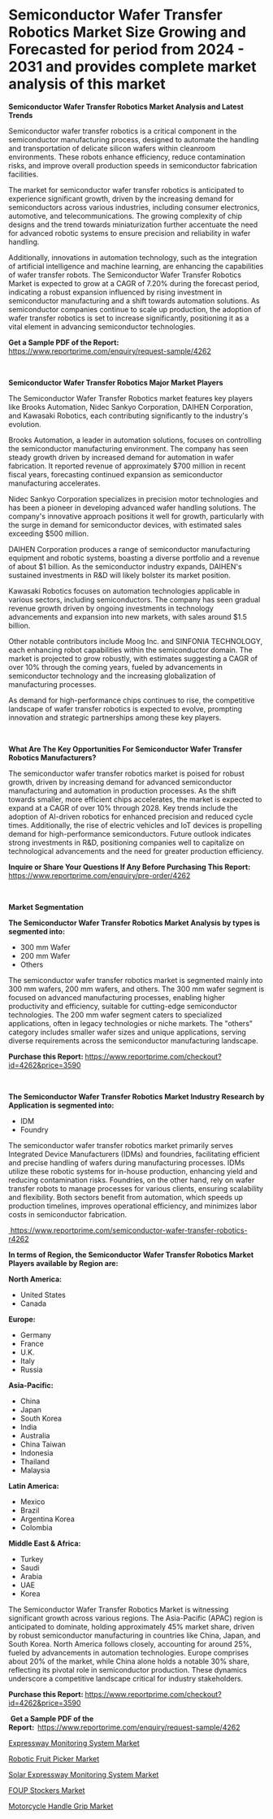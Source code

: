 <p><h1>Semiconductor Wafer Transfer Robotics Market Size Growing and Forecasted for period from 2024 - 2031 and provides complete market analysis of this market</h1></p><p><strong>Semiconductor Wafer Transfer Robotics Market Analysis and Latest Trends</strong></p>
<p><p>Semiconductor wafer transfer robotics is a critical component in the semiconductor manufacturing process, designed to automate the handling and transportation of delicate silicon wafers within cleanroom environments. These robots enhance efficiency, reduce contamination risks, and improve overall production speeds in semiconductor fabrication facilities.</p><p>The market for semiconductor wafer transfer robotics is anticipated to experience significant growth, driven by the increasing demand for semiconductors across various industries, including consumer electronics, automotive, and telecommunications. The growing complexity of chip designs and the trend towards miniaturization further accentuate the need for advanced robotic systems to ensure precision and reliability in wafer handling. </p><p>Additionally, innovations in automation technology, such as the integration of artificial intelligence and machine learning, are enhancing the capabilities of wafer transfer robots. The Semiconductor Wafer Transfer Robotics Market is expected to grow at a CAGR of 7.20% during the forecast period, indicating a robust expansion influenced by rising investment in semiconductor manufacturing and a shift towards automation solutions. As semiconductor companies continue to scale up production, the adoption of wafer transfer robotics is set to increase significantly, positioning it as a vital element in advancing semiconductor technologies.</p></p>
<p><strong>Get a Sample PDF of the Report:&nbsp;</strong> <a href="https://www.reportprime.com/enquiry/request-sample/4262">https://www.reportprime.com/enquiry/request-sample/4262</a></p>
<p>&nbsp;</p>
<p><strong>Semiconductor Wafer Transfer Robotics Major Market Players</strong></p>
<p><p>The Semiconductor Wafer Transfer Robotics market features key players like Brooks Automation, Nidec Sankyo Corporation, DAIHEN Corporation, and Kawasaki Robotics, each contributing significantly to the industry's evolution. </p><p>Brooks Automation, a leader in automation solutions, focuses on controlling the semiconductor manufacturing environment. The company has seen steady growth driven by increased demand for automation in wafer fabrication. It reported revenue of approximately $700 million in recent fiscal years, forecasting continued expansion as semiconductor manufacturing accelerates.</p><p>Nidec Sankyo Corporation specializes in precision motor technologies and has been a pioneer in developing advanced wafer handling solutions. The company's innovative approach positions it well for growth, particularly with the surge in demand for semiconductor devices, with estimated sales exceeding $500 million.</p><p>DAIHEN Corporation produces a range of semiconductor manufacturing equipment and robotic systems, boasting a diverse portfolio and a revenue of about $1 billion. As the semiconductor industry expands, DAIHEN's sustained investments in R&D will likely bolster its market position.</p><p>Kawasaki Robotics focuses on automation technologies applicable in various sectors, including semiconductors. The company has seen gradual revenue growth driven by ongoing investments in technology advancements and expansion into new markets, with sales around $1.5 billion.</p><p>Other notable contributors include Moog Inc. and SINFONIA TECHNOLOGY, each enhancing robot capabilities within the semiconductor domain. The market is projected to grow robustly, with estimates suggesting a CAGR of over 10% through the coming years, fueled by advancements in semiconductor technology and the increasing globalization of manufacturing processes.</p><p>As demand for high-performance chips continues to rise, the competitive landscape of wafer transfer robotics is expected to evolve, prompting innovation and strategic partnerships among these key players.</p></p>
<p>&nbsp;</p>
<p><strong>What Are The Key Opportunities For Semiconductor Wafer Transfer Robotics Manufacturers?</strong></p>
<p><p>The semiconductor wafer transfer robotics market is poised for robust growth, driven by increasing demand for advanced semiconductor manufacturing and automation in production processes. As the shift towards smaller, more efficient chips accelerates, the market is expected to expand at a CAGR of over 10% through 2028. Key trends include the adoption of AI-driven robotics for enhanced precision and reduced cycle times. Additionally, the rise of electric vehicles and IoT devices is propelling demand for high-performance semiconductors. Future outlook indicates strong investments in R&D, positioning companies well to capitalize on technological advancements and the need for greater production efficiency.</p></p>
<p><strong>Inquire or Share Your Questions If Any Before Purchasing This Report:</strong> <a href="https://www.reportprime.com/enquiry/pre-order/4262">https://www.reportprime.com/enquiry/pre-order/4262</a></p>
<p>&nbsp;</p>
<p><strong>Market Segmentation</strong></p>
<p><strong>The Semiconductor Wafer Transfer Robotics Market Analysis by types is segmented into:</strong></p>
<p><ul><li>300 mm Wafer</li><li>200 mm Wafer</li><li>Others</li></ul></p>
<p><p>The semiconductor wafer transfer robotics market is segmented mainly into 300 mm wafers, 200 mm wafers, and others. The 300 mm wafer segment is focused on advanced manufacturing processes, enabling higher productivity and efficiency, suitable for cutting-edge semiconductor technologies. The 200 mm wafer segment caters to specialized applications, often in legacy technologies or niche markets. The "others" category includes smaller wafer sizes and unique applications, serving diverse requirements across the semiconductor manufacturing landscape.</p></p>
<p><strong>Purchase this Report:&nbsp;</strong><a href="https://www.reportprime.com/checkout?id=4262&price=3590">https://www.reportprime.com/checkout?id=4262&price=3590</a></p>
<p>&nbsp;</p>
<p><strong>The Semiconductor Wafer Transfer Robotics Market Industry Research by Application is segmented into:</strong></p>
<p><ul><li>IDM</li><li>Foundry</li></ul></p>
<p><p>The semiconductor wafer transfer robotics market primarily serves Integrated Device Manufacturers (IDMs) and foundries, facilitating efficient and precise handling of wafers during manufacturing processes. IDMs utilize these robotic systems for in-house production, enhancing yield and reducing contamination risks. Foundries, on the other hand, rely on wafer transfer robots to manage processes for various clients, ensuring scalability and flexibility. Both sectors benefit from automation, which speeds up production timelines, improves operational efficiency, and minimizes labor costs in semiconductor fabrication.</p></p>
<p><a href="https://www.reportprime.com/semiconductor-wafer-transfer-robotics-r4262">&nbsp;https://www.reportprime.com/semiconductor-wafer-transfer-robotics-r4262</a></p>
<p><strong>In terms of Region, the Semiconductor Wafer Transfer Robotics Market Players available by Region are:</strong></p>
<p>
    <p> <strong> North America: </strong>
        <ul>
            <li>United States</li>
            <li>Canada</li>
        </ul>
        </p> 
    <p> <strong> Europe: </strong>
        <ul>
            <li>Germany</li>
            <li>France</li>
            <li>U.K.</li>
            <li>Italy</li>
            <li>Russia</li>
        </ul>
        </p> 
    <p> <strong> Asia-Pacific: </strong>
        <ul>
            <li>China</li>
            <li>Japan</li>
            <li>South Korea</li>
            <li>India</li>
            <li>Australia</li>
            <li>China Taiwan</li>
            <li>Indonesia</li>
            <li>Thailand</li>
            <li>Malaysia</li>
        </ul>
        </p> 
    <p> <strong> Latin America: </strong>
        <ul>
            <li>Mexico</li>
            <li>Brazil</li>
            <li>Argentina Korea</li>
            <li>Colombia</li>
        </ul>
        </p> 
    <p> <strong> Middle East & Africa: </strong>
        <ul>
            <li>Turkey</li>
            <li>Saudi</li>
            <li>Arabia</li>
            <li>UAE</li>
            <li>Korea</li>
        </ul>
    </p>
    </p>
<p><p>The Semiconductor Wafer Transfer Robotics Market is witnessing significant growth across various regions. The Asia-Pacific (APAC) region is anticipated to dominate, holding approximately 45% market share, driven by robust semiconductor manufacturing in countries like China, Japan, and South Korea. North America follows closely, accounting for around 25%, fueled by advancements in automation technologies. Europe comprises about 20% of the market, while China alone holds a notable 30% share, reflecting its pivotal role in semiconductor production. These dynamics underscore a competitive landscape critical for industry stakeholders.</p></p>
<p><strong>Purchase this Report: </strong><a href="https://www.reportprime.com/checkout?id=4262&price=3590">https://www.reportprime.com/checkout?id=4262&price=3590</a></p>
<p>&nbsp;<strong>Get a Sample PDF of the Report:&nbsp;&nbsp;</strong><a href="https://www.reportprime.com/enquiry/request-sample/4262">https://www.reportprime.com/enquiry/request-sample/4262</a></p>
<p><strong></strong></p>
<p><p><a href="https://issuu.com/reportprime-2/docs/expressway-monitoring-system-market_2d80caa2bccf87">Expressway Monitoring System Market</a></p><p><a href="https://www.linkedin.com/pulse/global-robotic-fruit-picker-industry-analysis-report-p9qze?trackingId=cOv6RXLjSHWzmQ3aMjChPA%3D%3D">Robotic Fruit Picker Market</a></p><p><a href="https://issuu.com/reportprime-2/docs/solar-expressway-monitoring-system-_25a034a59aa04c">Solar Expressway Monitoring System Market</a></p><p><a href="https://github.com/arionmp/Market-Research-Report-List-5/blob/main/foup-stockers-market.md">FOUP Stockers Market</a></p><p><a href="https://www.linkedin.com/pulse/motorcycle-handle-grip-market-size-share-analysis-uahae?trackingId=%2FMSII%2B3pQK6fF392RW9ysQ%3D%3D">Motorcycle Handle Grip Market</a></p></p>